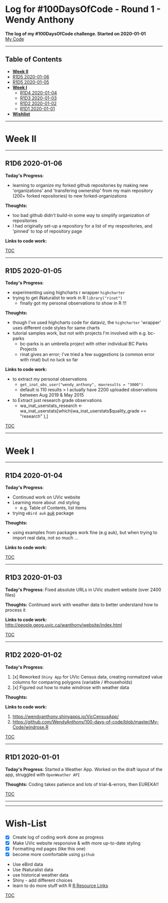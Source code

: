 # Log for #100DaysOfCode - Round 1 - Wendy Anthony

**The log of my #100DaysOfCode challenge. Started on 2020-01-01**  
[My Code](https://github.com/WendyAnthony/100-days-of-code/tree/master/My-Code)

***
## Table of Contents  <a name="TOC"/>
- **[Week II](#weekII)**  
- [R1D5 2020-01-06](#R1D6)
- [R1D5 2020-01-05](#R1D5) 
- **[Week I](#weekI)**    
  - [R1D4 2020-01-04](#R1D4)  
  - [R1D3 2020-01-03](#R1D3)  
  - [R1D2 2020-01-02](#R1D2)  
  - [R1D1 2020-01-01](#R1D1)  
- **[Wishlist](#wishlist)**

***
# Week II <a name="weekII"/>
***
## R1D6 2020-01-06 <a name="R1D6"/>
**Today's Progress**: 
- learning to organize my forked github repositories by making new 'organizations' and 'transfering ownership' from my main repository (200+ forked repositories) to new forked-organizations

**Thoughts:** 
- too bad github didn't build-in some way to simplify organization of repositories
- I had originally set-up a repository for a list of my respositories, and 'pinned' to top of repository page

**Links to code work:** 

[TOC](#TOC)
***
## R1D5 2020-01-05 <a name="R1D5"/>
**Today's Progress**: 
- experimenting using highcharts r wrapper ```highcharter```
- trying to get iNaturalist to work in R ```library("rinat")```  
  - finally got my personal observations to show in R !!!

**Thoughts:** 
- though I've used highcharts code for dataviz, the ```highcharter``` 'wrapper' uses different code styles for same charts
- tutorial samples work, but not with projects I'm involved with e.g. bc-parks  
  - bc-parks is an umbrella project with other individual BC Parks Projects
  - rinat gives an error; I've tried a few suggestions (a common error with rinat) but no luck so far

**Links to code work:** 
- to extract my personal observations  
  - ```get_inat_obs_user("wendy_anthony", maxresults = "3000")```
  - default is 110 results > I actually have 2200 uploaded observations between Aug 2019 & May 2015
- to Extract just research grade observations  
  - wa_inat_userstats_research <- wa_inat_userstats[which(wa_inat_userstats$quality_grade == "research" ),] 

[TOC](#TOC)
***
# Week I <a name="weekI"/>
***
## R1D4 2020-01-04 <a name="R1D4"/>
**Today's Progress**: 
- Continued work on UVic website
- Learning more about .md styling 
  - e.g. Table of Contents, list items
- trying ```eBird auk``` [auk](https://cran.r-project.org/web/packages/auk/vignettes/auk.html) package

**Thoughts:** 
- using examples from packages work fine (e.g auk), but when trying to import real data, not so much ...

**Links to code work:** 

[TOC](#TOC)
***

## R1D3 2020-01-03 <a name="R1D3"/>
**Today's Progress**: Fixed absolute URLs in UVic student website (over 2400 files)

**Thoughts:** Continued work with weather data to better understand how to process it

**Links to code work:**  http://people.geog.uvic.ca/wanthony/website/index.html 

[TOC](#TOC)
***

## R1D2 2020-01-02 <a name="R1D2"/>
**Today's Progress**: 
1. [x] Reworked ```Shiny App``` for UVic Census data, creating normalized value columns for comparing polygons (variable / #households)
2. [x] Figured out how to make windrose with weather data  

**Thoughts:** 

**Links to code work:**  
1. https://wendyanthony.shinyapps.io/VicCensusApp/
2. https://github.com/WendyAnthony/100-days-of-code/blob/master/My-Code/windrose.R

[TOC](#TOC)
***

## R1D1 2020-01-01 <a name="R1D1"/>
**Today's Progress**: Started a Weather App. Worked on the draft layout of the app, struggled with ```OpenWeather API```  

**Thoughts:** Coding takes patience and lots of trial-&-errors, then EUREKA!!

[TOC](#TOC)
<br />
***  
***
# Wish-List <a name="wishlist"/>  
- [x] Create log of coding work done as progress
- [x] Make UVic website responsive & with more up-to-date styling
- [x] Formatting md pages (like this one)
- [x] become more comfortable using ```github```
- Use eBird data
- Use iNaturalist data
- use historical weather data
- Shiny - add different choices
- learn to do more stuff with R [R Resource Links](https://wendyanthony.github.io/R_Stats_Links-io.html)

[TOC](#TOC)

